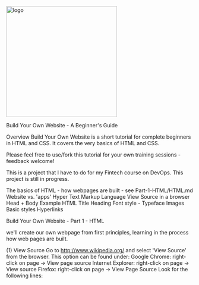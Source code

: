 
<img width="298" alt="logo" src="https://user-images.githubusercontent.com/84313183/124277605-cb19f800-db77-11eb-9bfd-a25dcba0cd3d.png">

Build Your Own Website - A Beginner's Guide


Overview
Build Your Own Website is a short tutorial for complete beginners in HTML and CSS. It covers the very basics of HTML and CSS.

Please feel free to use/fork this tutorial for your own training sessions - feedback welcome!

This is a project that I have to do for my Fintech course on DevOps. This project is still in progress.  

The basics of HTML - how webpages are built - see Part-1-HTML/HTML.md
Website vs. 'apps'
Hyper Text Markup Language
View Source in a browser
Head + Body
Example HTML
Title
Heading
Font style - Typeface
Images
Basic styles
Hyperlinks

Build Your Own Website - Part 1 - HTML

we'll create our own webpage from first principles, learning in the process how web pages are built.

(1) View Source
Go to http://www.wikipedia.org/ and select 'View Source' from the browser. This option can be found under:
Google Chrome: right-click on page -> View page source
Internet Explorer: right-click on page -> View source
Firefox: right-click on page -> View Page Source
Look for the following lines:
<title ...
We can see that a webpage is defined by lots of text instructions - this is HTML
       
 5) Example HTML
We're going to start with a basic webpage.

Open up a text editor:

Notepad (Windows)
Enter the following text  
   
 
   
  
